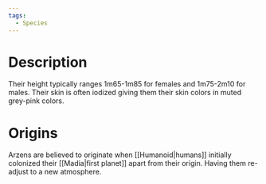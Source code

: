 ```yaml
---
tags:
  - Species
---
```

# Description
Their height typically ranges 1m65-1m85 for females and 1m75-2m10 for males. Their skin is often iodized giving them their skin colors in muted grey-pink colors.
# Origins
Arzens are believed to originate when [[Humanoid|humans]] initially colonized their [[Madia|first planet]] apart from their origin. Having them re-adjust to a new atmosphere.